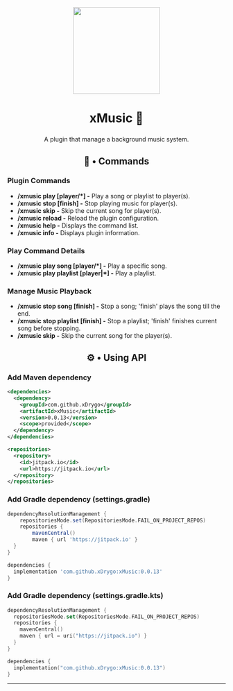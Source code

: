 <body>
  <div align="center">
  <div>
    <img height="200" src="https://drygo-assets.vercel.app/uploads/repository/xmusic/icon.webp"  />
  </div>
  
  ###
  
  <h1>xMusic 🎵</h1>
  
  ###
  
  <p>A plugin that manage a background music system.</p>
  
  </div>

  <h2 align="center">🔧 • Commands</h2>
  <section>
  <h3>
    Plugin Commands
  </h3>
  <ul>
    <li>
      <strong>/xmusic play <song|playlist> <key> [player/*] -</strong> Play a song or playlist to player(s).
    </li>
    <li>
      <strong>/xmusic stop <song|playlist> <player/*> [finish] -</strong> Stop playing music for player(s).
    </li>
    <li>
      <strong>/xmusic skip <player/*> -</strong> Skip the current song for player(s).
    </li>
    <li>
      <strong>/xmusic reload -</strong> Reload the plugin configuration.
    </li>
    <li>
      <strong>/xmusic help -</strong> Displays the command list.
    </li>
    <li>
      <strong>/xmusic info -</strong> Displays plugin information.
    </li>
  </ul>
  </section>
  <section>
  <h3>
    Play Command Details
  </h3>
  <ul>
    <li>
      <strong>/xmusic play song <key> [player/*] -</strong> Play a specific song.
    </li>
    <li>
      <strong>/xmusic play playlist <key> [player|*] -</strong> Play a playlist.
    </li>
  </ul>
  </section>
  <section>
  <h3>
    Manage Music Playback
  </h3>
  <ul>
    <li>
      <strong>/xmusic stop song <player/*> [finish] -</strong> Stop a song; 'finish' plays the song till the end.
    </li>
    <li>
      <strong>/xmusic stop playlist <player/*> [finish] -</strong> Stop a playlist; 'finish' finishes current song before stopping.
    </li>
    <li>
      <strong>/xmusic skip <player/*> -</strong> Skip the current song for the player(s).
  </ul>
  </section>
  
  ###
  <h2 align="center">⚙️ • Using API</h2>
</body>

### Add Maven dependency
```xml
<dependencies>
  <dependency>
    <groupId>com.github.xDrygo</groupId>
    <artifactId>xMusic</artifactId>
    <version>0.0.13</version>
    <scope>provided</scope>
  </dependency>
</dependencies>

<repositories>
  <repository>
    <id>jitpack.io</id>
    <url>https://jitpack.io</url>
  </repository>
</repositories>
```
### Add Gradle dependency (settings.gradle)
```gradle
dependencyResolutionManagement {
	repositoriesMode.set(RepositoriesMode.FAIL_ON_PROJECT_REPOS)
	repositories {
		mavenCentral()
		maven { url 'https://jitpack.io' }
  }
}

dependencies {
  implementation 'com.github.xDrygo:xMusic:0.0.13'
}
```
### Add Gradle dependency (settings.gradle.kts)
```gradle.kts
dependencyResolutionManagement {
  repositoriesMode.set(RepositoriesMode.FAIL_ON_PROJECT_REPOS)
  repositories {
    mavenCentral()
    maven { url = uri("https://jitpack.io") }
  }
}

dependencies {
  implementation("com.github.xDrygo:xMusic:0.0.13")
}
```

---
